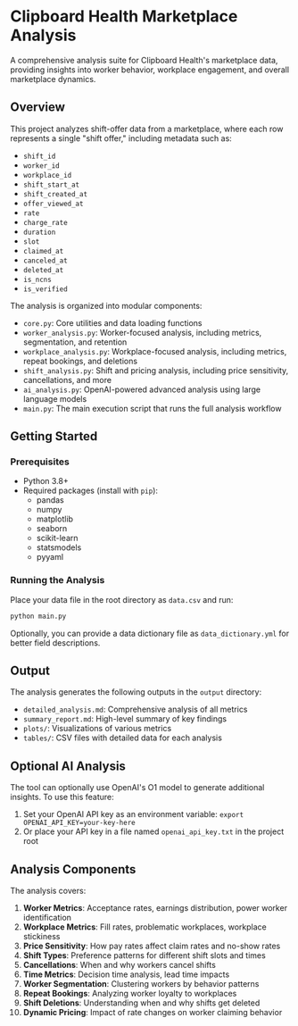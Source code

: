 # Clipboard Health Marketplace Analysis

A comprehensive analysis suite for Clipboard Health's marketplace data, providing insights into worker behavior, workplace engagement, and overall marketplace dynamics.

## Overview

This project analyzes shift-offer data from a marketplace, where each row represents a single "shift offer," including metadata such as:

- `shift_id`
- `worker_id`
- `workplace_id`
- `shift_start_at`
- `shift_created_at`
- `offer_viewed_at`
- `rate`
- `charge_rate`
- `duration`
- `slot`
- `claimed_at`
- `canceled_at`
- `deleted_at`
- `is_ncns`
- `is_verified`

The analysis is organized into modular components:

- `core.py`: Core utilities and data loading functions
- `worker_analysis.py`: Worker-focused analysis, including metrics, segmentation, and retention
- `workplace_analysis.py`: Workplace-focused analysis, including metrics, repeat bookings, and deletions
- `shift_analysis.py`: Shift and pricing analysis, including price sensitivity, cancellations, and more
- `ai_analysis.py`: OpenAI-powered advanced analysis using large language models
- `main.py`: The main execution script that runs the full analysis workflow

## Getting Started

### Prerequisites

- Python 3.8+
- Required packages (install with `pip`):
  - pandas
  - numpy
  - matplotlib
  - seaborn
  - scikit-learn
  - statsmodels
  - pyyaml

### Running the Analysis

Place your data file in the root directory as `data.csv` and run:

```bash
python main.py
```

Optionally, you can provide a data dictionary file as `data_dictionary.yml` for better field descriptions.

## Output

The analysis generates the following outputs in the `output` directory:

- `detailed_analysis.md`: Comprehensive analysis of all metrics
- `summary_report.md`: High-level summary of key findings
- `plots/`: Visualizations of various metrics
- `tables/`: CSV files with detailed data for each analysis

## Optional AI Analysis

The tool can optionally use OpenAI's O1 model to generate additional insights. To use this feature:

1. Set your OpenAI API key as an environment variable: `export OPENAI_API_KEY=your-key-here`
2. Or place your API key in a file named `openai_api_key.txt` in the project root

## Analysis Components

The analysis covers:

1. **Worker Metrics**: Acceptance rates, earnings distribution, power worker identification
2. **Workplace Metrics**: Fill rates, problematic workplaces, workplace stickiness
3. **Price Sensitivity**: How pay rates affect claim rates and no-show rates
4. **Shift Types**: Preference patterns for different shift slots and times
5. **Cancellations**: When and why workers cancel shifts
6. **Time Metrics**: Decision time analysis, lead time impacts
7. **Worker Segmentation**: Clustering workers by behavior patterns
8. **Repeat Bookings**: Analyzing worker loyalty to workplaces
9. **Shift Deletions**: Understanding when and why shifts get deleted
10. **Dynamic Pricing**: Impact of rate changes on worker claiming behavior